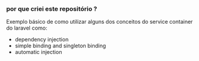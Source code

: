 ### por que criei este repositório ?

Exemplo básico de como utilizar alguns dos conceitos do service container do laravel como:

- dependency injection
- simple binding and singleton binding
- automatic injection 
